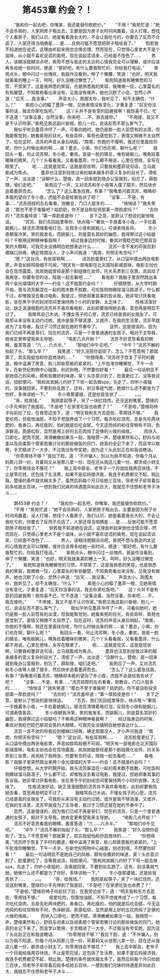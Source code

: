# 　　第453章 约会？！
　　“我和你一起去吧，你嘴笨，我还能替你砍砍价。”
　　“不用！”紫苑忙道：“她不会杀熟的，人家把房子租出去，主要是因为房子长时间闲置着，没人打理，想找个人看房子，我们认识，她是看着我长大的，不会让我吃亏的，你要去了反而不合适了，人家还得当咱俩是……是……反倒可能不愿意把房子租给我了。”
　　倘若我不知道她在说谎，这理由听起来倒也合情合理，然而现在，只觉得心里老大不是个滋味，从小就不喜欢说谎的紫苑，现在说起谎话来，已经面不改色了……
　　男人，该糊涂就糊涂点吧，紫苑不想与我走的太近的心情我完全可以理解，或许应该再多给她一些时间，便道：“那好吧，有什么要我帮忙的，你给我打电话。”
　　紫苑点头，眼中闪过一丝愧疚，我装作没看到，伸了个懒腰，笑道：“也好，明天我就美美的睡上一天，呵呵，好久没睡过懒觉了。”
　　紫苑知道我有睡懒觉的习惯，不禁笑了，这是我熟悉的笑容，也是熟悉我的笑容，我微微一怔，心里莫名的有些酸楚，不知紫苑看出来没有，见我没有做声，她也沉默了小会，忽然小声道：“后天……我没事。”
　　声音太小，周围太吵，我听见了，却不太确信，“什么？”
　　紫苑小心的瞄了墨菲一眼，见她表情没有变化，才重复道：“后天你没事的话，我去你家吃饭吧。”
　　这丫头并不是有意的回避我啊！我惊喜不已，忙不迭道：“没事没事，当然没事，你来吧……不，我去接你。”
　　“不用接，我又不是不认识你家。”紫苑见我这副兴奋相，脸儿一红，说话反而不那么客气了。
　　我似乎听见墨菲冷哼了一声，可看向她时，她仍是那一脸人前惯有的淡漠，但我能察觉到，她看紫苑的目光，有些异样，紫苑也感觉到了，表情又稍微不太自然了，恰在这时，流苏的声音从身后响起，“南南，你跑的不慢啊，我还在里面找你呢，你什么时候出来的啊……诶？墨总，小紫，你们也在啊，聊什么呢？”
　　我回头一看，何止流苏啊，冬小夜，秦岚，皆是一脸的猜忌，唯有姚婉儿，嘴角挂着暧昧的微笑，几个丫头看看我，又看看墨菲，什么都不用说，心里在想啥，全写在眼里了。
　　呃……这就是现实，这就是现状啊，只要我和墨菲说句话，立马就能成为焦点。
　　墨菲也注意到投放过来的越来越多的意义复杂的目光了，清咳了一声，淡淡道：“没聊什么，楚南，周一回来就到我办公室报到，别忘了，薛助理，咱们走吧。”
　　紫苑应了一声，又对流苏和冬小夜等人摆了摆手，然后快步追着墨菲而去。
　　“怎么了？这么着急找我，有事？”我嘴里问着流苏，眼睛却本能的望向了冬小夜，虎姐不会是给我告状了吧？
　　“没事……不是，有事……”流苏扭捏的左右看看，刚散会，门口人挺多的……
　　“悄悄话？”我失笑道：“那也不至于害臊吧？姑奶奶，你不是自称投资部第一厚脸皮吗？”
　　“去你的！”流苏羞啐道：“第一厚脸皮是你！”
　　言下之意，是默认了想说的是悄悄话。
　　“苏苏，我们先回组里等你，快点哦～”秦岚一手挽着冬小夜，一手拉着姚婉儿，替流苏清理着电灯泡，反观冬小夜和姚婉儿，可谓表情各异。
　　冬小夜朝我冷笑，笑的我发毛，而姚婉儿，则是莫名其妙的幽怨，我得罪过这小姑娘吗？干嘛用这种眼神看我啊？
　　经过我身边的时候，秦岚对我眨巴眨巴那双会笑的大眼睛，可我完全没搞明白她想表达什么……
　　流苏一言不发的将我拉到楼梯口拐角，确定周围没人，才小声问我道：“南南，你明天有空吗？”
　　“嗯？”这台词，有些耳熟啊……
　　流苏脸蛋更红了，从口袋中摸出两张电影票，声音如蚊鸣般细不可闻，“明天有一部电影在北天国际影城首映，电影主创也会在现场露面，岚岚她姐曾经是那个剧组做化妆师，托关系弄到三张票，岚岚给了我两张，你要有空的话，陪我一起去看吧……”
　　看电影？我脑子里突然跳出来两个金光熠熠的大字——约会！这不就是约会吗？！
　　仔细想想，从大学时期开始，我与流苏厮混在一起的周末数不胜数，可吃饭购物踢球溜马路涯子，什么都干过，却惟独没去看过电影，我提过，但她郑重其事的告诉我，她非常讨厌看电影，坐在黑乎乎的封闭空间里保持两个小时的安静，太乏味了。
　　性格活泼好动，缺乏浪漫细胞的流苏并不喜欢看电影，此刻却要我陪她去看，意思再是明显不过了。
　　我暗骂自己木讷，不懂女孩子的心思，流苏已经是我的女朋友了，可我却从来没有主动约过她，或许是我不够浪漫，又或许，在我的生活里，流苏早就成为了主导者，我过于习惯迁就在她的节奏中了。
　　显然，这是错误的，因为我们已经不再是哥们，现在的流苏，只是一个普普通通的女孩子，相对于主导我，她肯定更希望我来主导她。
　　“电影几点开始？”
　　流苏不好意思看我的眼睛，羞答答道：“六……六点半。”
　　“那咱们中午见吧。”
　　“中午？”流苏不解的抬起了头，“那么早？”
　　我笑道：“好久没陪你逛街了，怎么？不愿意啊？那就算了，其实我挺怕和你逛商场的……”
　　“你想得美，”流苏终于恢复了平时的霸道，眼中溢满了笑意，脸儿却故意板的紧紧的，“上午批准你睡懒觉，下午一点半，在新世纪购物中心碰面，别迟到哦，不然要你好看！”
　　最后一句话明显不是她自己的风格，颇有些撒娇的味道，臭丫头亦意识到了，脸蛋更红了，没等我说话，扭脸便闪，“我和岚岚婉儿约好了下班一起去做spa，先走了，你听小夜姐的，没事就回家，不要到处乱跑了，还有，别没事就气她，她做什么还不都是为了你好，多体谅她一下。”
　　冬小夜那婆娘，还是给我告状了……
　　。。。
　　“哥，给我钱。”
　　我刚拿起筷子，夹了一块红烧肉，还没送到嘴里，楚缘的小手先伸到了我面前，“不是吧？在家里吃饭也收费了？”
　　“不是啦，”楚缘将椅子向前拉了拉，在我旁边坐下，道：“明天我和东方去逛街，零用钱不够。”
　　我爱吃肉，但我怕油腻，不知不觉就养成了一个习惯，每次吃红烧肉，总是先吃两块肥的，香香口，再吃瘦的，怕的就是后吃会腻，今天这肉炖的和往常稍有不同，色泽鲜润，质感松软，显然是用上好的五花肉炖了足够的火候的缘故。
　　肉块入口即化，肥而不腻，滑滑嫩嫩如果冻一般，我暗赞一声，楚缘果然有心，舒妈与闵柔以及闵柔那个管家若雅讨论的那些做饭的窍门，她真的全记下来了，而且学以致用，手艺精进了一大步，不过我没有夸奖她，因为这丫头此刻正在和我说瞎话。
　　“你零用钱不够？”我拉下脸，道：“不许骗人，别以为我不知道，你每个月从妈那儿领一份，背着妈又从爸那儿拿一份，现在还从我这儿要一份，都贪成小财主了，你零用钱会不够花？”
　　我上高中那会，老爷子一个月就给我两百块钱，不止是零花钱，还包括了生活费，如果不是后妈接济我，我连手机费都交不起，相比我，楚缘的条件就优越太多了，虽然后妈每个月只给她三百块，但老爷子却背着后妈多给她五百块，一想到我们兄妹的待遇差异如此巨大，我就忍不住想和老爷子决斗……

　　第453章 约会？！
　　“我和你一起去吧，你嘴笨，我还能替你砍砍价。”
　　“不用！”紫苑忙道：“她不会杀熟的，人家把房子租出去，主要是因为房子长时间闲置着，没人打理，想找个人看房子，我们认识，她是看着我长大的，不会让我吃亏的，你要去了反而不合适了，人家还得当咱俩是……是……反倒可能不愿意把房子租给我了。”
　　倘若我不知道她在说谎，这理由听起来倒也合情合理，然而现在，只觉得心里老大不是个滋味，从小就不喜欢说谎的紫苑，现在说起谎话来，已经面不改色了……
　　男人，该糊涂就糊涂点吧，紫苑不想与我走的太近的心情我完全可以理解，或许应该再多给她一些时间，便道：“那好吧，有什么要我帮忙的，你给我打电话。”
　　紫苑点头，眼中闪过一丝愧疚，我装作没看到，伸了个懒腰，笑道：“也好，明天我就美美的睡上一天，呵呵，好久没睡过懒觉了。”
　　紫苑知道我有睡懒觉的习惯，不禁笑了，这是我熟悉的笑容，也是熟悉我的笑容，我微微一怔，心里莫名的有些酸楚，不知紫苑看出来没有，见我没有做声，她也沉默了小会，忽然小声道：“后天……我没事。”
　　声音太小，周围太吵，我听见了，却不太确信，“什么？”
　　紫苑小心的瞄了墨菲一眼，见她表情没有变化，才重复道：“后天你没事的话，我去你家吃饭吧。”
　　这丫头并不是有意的回避我啊！我惊喜不已，忙不迭道：“没事没事，当然没事，你来吧……不，我去接你。”
　　“不用接，我又不是不认识你家。”紫苑见我这副兴奋相，脸儿一红，说话反而不那么客气了。
　　我似乎听见墨菲冷哼了一声，可看向她时，她仍是那一脸人前惯有的淡漠，但我能察觉到，她看紫苑的目光，有些异样，紫苑也感觉到了，表情又稍微不太自然了，恰在这时，流苏的声音从身后响起，“南南，你跑的不慢啊，我还在里面找你呢，你什么时候出来的啊……诶？墨总，小紫，你们也在啊，聊什么呢？”
　　我回头一看，何止流苏啊，冬小夜，秦岚，皆是一脸的猜忌，唯有姚婉儿，嘴角挂着暧昧的微笑，几个丫头看看我，又看看墨菲，什么都不用说，心里在想啥，全写在眼里了。
　　呃……这就是现实，这就是现状啊，只要我和墨菲说句话，立马就能成为焦点。
　　墨菲也注意到投放过来的越来越多的意义复杂的目光了，清咳了一声，淡淡道：“没聊什么，楚南，周一回来就到我办公室报到，别忘了，薛助理，咱们走吧。”
　　紫苑应了一声，又对流苏和冬小夜等人摆了摆手，然后快步追着墨菲而去。
　　“怎么了？这么着急找我，有事？”我嘴里问着流苏，眼睛却本能的望向了冬小夜，虎姐不会是给我告状了吧？
　　“没事……不是，有事……”流苏扭捏的左右看看，刚散会，门口人挺多的……
　　“悄悄话？”我失笑道：“那也不至于害臊吧？姑奶奶，你不是自称投资部第一厚脸皮吗？”
　　“去你的！”流苏羞啐道：“第一厚脸皮是你！”
　　言下之意，是默认了想说的是悄悄话。
　　“苏苏，我们先回组里等你，快点哦～”秦岚一手挽着冬小夜，一手拉着姚婉儿，替流苏清理着电灯泡，反观冬小夜和姚婉儿，可谓表情各异。
　　冬小夜朝我冷笑，笑的我发毛，而姚婉儿，则是莫名其妙的幽怨，我得罪过这小姑娘吗？干嘛用这种眼神看我啊？
　　经过我身边的时候，秦岚对我眨巴眨巴那双会笑的大眼睛，可我完全没搞明白她想表达什么……
　　流苏一言不发的将我拉到楼梯口拐角，确定周围没人，才小声问我道：“南南，你明天有空吗？”
　　“嗯？”这台词，有些耳熟啊……
　　流苏脸蛋更红了，从口袋中摸出两张电影票，声音如蚊鸣般细不可闻，“明天有一部电影在北天国际影城首映，电影主创也会在现场露面，岚岚她姐曾经是那个剧组做化妆师，托关系弄到三张票，岚岚给了我两张，你要有空的话，陪我一起去看吧……”
　　看电影？我脑子里突然跳出来两个金光熠熠的大字——约会！这不就是约会吗？！
　　仔细想想，从大学时期开始，我与流苏厮混在一起的周末数不胜数，可吃饭购物踢球溜马路涯子，什么都干过，却惟独没去看过电影，我提过，但她郑重其事的告诉我，她非常讨厌看电影，坐在黑乎乎的封闭空间里保持两个小时的安静，太乏味了。
　　性格活泼好动，缺乏浪漫细胞的流苏并不喜欢看电影，此刻却要我陪她去看，意思再是明显不过了。
　　我暗骂自己木讷，不懂女孩子的心思，流苏已经是我的女朋友了，可我却从来没有主动约过她，或许是我不够浪漫，又或许，在我的生活里，流苏早就成为了主导者，我过于习惯迁就在她的节奏中了。
　　显然，这是错误的，因为我们已经不再是哥们，现在的流苏，只是一个普普通通的女孩子，相对于主导我，她肯定更希望我来主导她。
　　“电影几点开始？”
　　流苏不好意思看我的眼睛，羞答答道：“六……六点半。”
　　“那咱们中午见吧。”
　　“中午？”流苏不解的抬起了头，“那么早？”
　　我笑道：“好久没陪你逛街了，怎么？不愿意啊？那就算了，其实我挺怕和你逛商场的……”
　　“你想得美，”流苏终于恢复了平时的霸道，眼中溢满了笑意，脸儿却故意板的紧紧的，“上午批准你睡懒觉，下午一点半，在新世纪购物中心碰面，别迟到哦，不然要你好看！”
　　最后一句话明显不是她自己的风格，颇有些撒娇的味道，臭丫头亦意识到了，脸蛋更红了，没等我说话，扭脸便闪，“我和岚岚婉儿约好了下班一起去做spa，先走了，你听小夜姐的，没事就回家，不要到处乱跑了，还有，别没事就气她，她做什么还不都是为了你好，多体谅她一下。”
　　冬小夜那婆娘，还是给我告状了……
　　。。。
　　“哥，给我钱。”
　　我刚拿起筷子，夹了一块红烧肉，还没送到嘴里，楚缘的小手先伸到了我面前，“不是吧？在家里吃饭也收费了？”
　　“不是啦，”楚缘将椅子向前拉了拉，在我旁边坐下，道：“明天我和东方去逛街，零用钱不够。”
　　我爱吃肉，但我怕油腻，不知不觉就养成了一个习惯，每次吃红烧肉，总是先吃两块肥的，香香口，再吃瘦的，怕的就是后吃会腻，今天这肉炖的和往常稍有不同，色泽鲜润，质感松软，显然是用上好的五花肉炖了足够的火候的缘故。
　　肉块入口即化，肥而不腻，滑滑嫩嫩如果冻一般，我暗赞一声，楚缘果然有心，舒妈与闵柔以及闵柔那个管家若雅讨论的那些做饭的窍门，她真的全记下来了，而且学以致用，手艺精进了一大步，不过我没有夸奖她，因为这丫头此刻正在和我说瞎话。
　　“你零用钱不够？”我拉下脸，道：“不许骗人，别以为我不知道，你每个月从妈那儿领一份，背着妈又从爸那儿拿一份，现在还从我这儿要一份，都贪成小财主了，你零用钱会不够花？”
　　我上高中那会，老爷子一个月就给我两百块钱，不止是零花钱，还包括了生活费，如果不是后妈接济我，我连手机费都交不起，相比我，楚缘的条件就优越太多了，虽然后妈每个月只给她三百块，但老爷子却背着后妈多给她五百块，一想到我们兄妹的待遇差异如此巨大，我就忍不住想和老爷子决斗……
